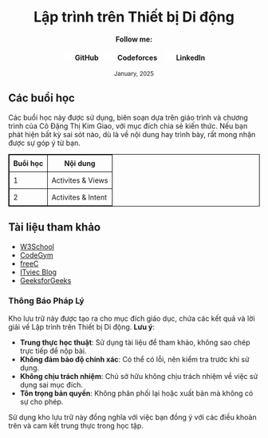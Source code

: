 <h1 align="center">
  Lập trình trên Thiết bị Di động
</h1>

<div align="center">
  <p><strong>Follow me:</strong></p>
</div>

<div align="center">
  <p>
    <img src="https://github.com/k1enn/software-engineer-notes/blob/main/subjects/web-programming/Buoi1/Bai01/images/github.png" alt="GitHub Logo" width="20" height="20" />
    <strong><a style="text-decoration:none;" href="https://github.com/k1enn" target="_blank">GitHub</a></strong>
    <img style="padding-left: 10px; " src="https://github.com/k1enn/software-engineer-notes/blob/main/subjects/web-programming/Buoi1/Bai01/images/codeforces.png" alt="Codeforces Logo" width="20" height="20" />
    <strong><a style="text-decoration:none;" href="https://codeforces.com/profile/dinhtrungkien" target="_blank">Codeforces</a></strong>
    <img style="padding-left: 10px;" src="https://github.com/k1enn/software-engineer-notes/blob/main/subjects/web-programming/Buoi1/Bai01/images/linkedin.png" alt="LinkedIn Logo" width="20" height="20" />
    <strong><a style="text-decoration:none;" href="https://www.linkedin.com/in/k1enn/" target="_blank">LinkedIn</a></strong>
  </p>
      <small> January, 2025</small>
</div>

## Các buổi học

Các buổi học này được sử dụng, biên soạn dựa trên giáo trình và chương trình của Cô Đặng Thị Kim Giao, với mục đích chia sẻ kiến thức. Nếu bạn phát hiện bất kỳ sai sót nào, dù là về nội dung hay trình bày, rất mong nhận được sự góp ý từ bạn.
<div align="left"><table style="width:100%; border-collapse: collapse; border: 1px solid black;">
    <thead>
        <tr>
            <th style="border: 1px solid black; padding: 8px;">Buổi học</th>
            <th style="border: 1px solid black; padding: 8px;">Nội dung</th>
        </tr>
    </thead>
    <tbody>
        <tr>
            <td style="border: 1px solid black; padding: 8px;">1</td>
            <td style="border: 1px solid black; padding: 8px;"><a href="https://github.com/k1enn/software-engineer-notes/tree/main/subjects/mobile-programming-pratice/Buoi1" style="text-decoration: none;">Activites & Views</a></td>            
        </tr>
        <tr>
            <td style="border: 1px solid black; padding: 8px;">2</td>
            <td style="border: 1px solid black; padding: 8px;"><a href="https://github.com/k1enn/software-engineer-notes/tree/main/subjects/mobile-programming-pratice/Buoi2" style="text-decoration: none;">Activites & Intent</a></td>            
        </tr>
        <!--
        <tr>
            <td style="border: 1px solid black; padding: 8px;">3</td>
            <td style="border: 1px solid black; padding: 8px;"><a href="" style="text-decoration: none;"></a></td>            
        </tr>
        <tr>
            <td style="border: 1px solid black; padding: 8px;">4</td>
            <td style="border: 1px solid black; padding: 8px;"><a href="" style="text-decoration: none;"></a></td>        
        </tr>
      <tr>
            <td style="border: 1px solid black; padding: 8px;">5</td>
            <td style="border: 1px solid black; padding: 8px;"><a href="" style="text-decoration: none;"></a></td>        
        </tr>
        <tr>
            <td style="border: 1px solid black; padding: 8px;">6</td>
            <td style="border: 1px solid black; padding: 8px;"><a href="" style="text-decoration: none;"></a></td>        
        </tr>
        <tr>
            <td style="border: 1px solid black; padding: 8px;">7</td>
            <td style="border: 1px solid black; padding: 8px;"><a href="" style="text-decoration: none;"></a></td>        
        </tr> -->
    </tbody>
</table>
</div>




## Tài liệu tham khảo
- [W3School](https://www.w3schools.blog/android-tutorial)
- [CodeGym](https://codegym.vn/blog/tai-lieu-lap-trinh-android-tieng-viet-pdf/)
- [freeC](https://blog.freec.asia/tai-lieu-android/)
- [ITviec Blog](https://itviec.com/blog/tu-hoc-lap-trinh-android-cho-nguoi-moi-bat-dau/)
- [GeeksforGeeks](https://www.geeksforgeeks.org/android-tutorial/)


### Thông Báo Pháp Lý 
Kho lưu trữ này được tạo ra cho mục đích giáo dục, chứa các kết quả và lời giải về Lập trình trên Thiết bị Di động. **Lưu ý**:

- **Trung thực học thuật**: Sử dụng tài liệu để tham khảo, không sao chép trực tiếp để nộp bài.
- **Không đảm bảo độ chính xác**: Có thể có lỗi, nên kiểm tra trước khi sử dụng.
- **Không chịu trách nhiệm**: Chủ sở hữu không chịu trách nhiệm về việc sử dụng sai mục đích.
- **Tôn trọng bản quyền**: Không phân phối lại hoặc xuất bản mà không có sự cho phép.

Sử dụng kho lưu trữ này đồng nghĩa với việc bạn đồng ý với các điều khoản trên và cam kết trung thực trong học tập.
